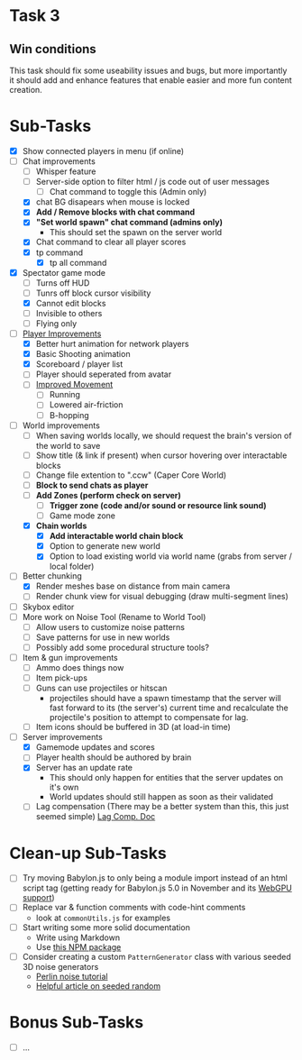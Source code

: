 # Task 3

## Win conditions
This task should fix some useability issues and bugs, but more importantly it should add and enhance features that enable easier and more fun content creation.

# Sub-Tasks
- [X] Show connected players in menu (if online)
- [ ] Chat improvements
    - [ ] Whisper feature
    - [ ] Server-side option to filter html / js code out of user messages
        - [ ] Chat command to toggle this (Admin only)
    - [X] chat BG disapears when mouse is locked
    - [X] **Add / Remove blocks with chat command**
    - [X] **"Set world spawn" chat command (admins only)**
        - This should set the spawn on the server world
    - [X] Chat command to clear all player scores
    - [X] tp command
        - [X] tp all command
- [X] Spectator game mode
    - [ ] Turns off HUD
    - [ ] Tunrs off block cursor visibility
    - [X] Cannot edit blocks
    - [ ] Invisible to others
    - [ ] Flying only
- [ ] [Player Improvements](./PlayerOverhaul.md)
    - [X] Better hurt animation for network players
    - [X] Basic Shooting animation
    - [X] Scoreboard / player list
    - [ ] Player should seperated from avatar
    - [ ] [Improved Movement](./MovementOverhaul.md)
        - [ ] Running
        - [ ] Lowered air-friction
        - [ ] B-hopping
- [ ] World improvements
    - [ ] When saving worlds locally, we should request the brain's version of the world to save
    - [ ] Show title (& link if present) when cursor hovering over interactable blocks
    - [ ] Change file extention to ".ccw" (Caper Core World)
    - [ ] **Block to send chats as player**
    - [ ] **Add Zones (perform check on server)**
        - [ ] **Trigger zone (code and/or sound or resource link sound)**
        - [ ] Game mode zone    
    - [X] **Chain worlds**
        - [X] **Add interactable world chain block**
        - [X] Option to generate new world
        - [X] Option to load existing world via world name (grabs from server / local folder)
- [ ] Better chunking
    - [X] Render meshes base on distance from main camera
    - [ ] Render chunk view for visual debugging (draw multi-segment lines)
- [ ] Skybox editor
- [ ] More work on Noise Tool (Rename to World Tool)
    - [ ] Allow users to customize noise patterns
    - [ ] Save patterns for use in new worlds
    - [ ] Possibly add some procedural structure tools?
- [ ] Item & gun improvements
    - [ ] Ammo does things now
    - [ ] Item pick-ups
    - [ ] Guns can use projectiles or hitscan
        - projectiles should have a spawn timestamp that the server will fast forward to its (the server's) current time and recalculate the projectile's position to attempt to compensate for lag.
    - [ ] Item icons should be buffered in 3D (at load-in time)
- [ ] Server improvements
    - [X] Gamemode updates and scores
    - [ ] Player health should be authored by brain
    - [X] Server has an update rate
        - This should only happen for entities that the server updates on it's own
        - World updates should still happen as soon as their validated
    - [ ] Lag compensation (There may be a better system than this, this just seemed simple)
        [Lag Comp. Doc](../LagCompensation.md)

# Clean-up Sub-Tasks
- [ ] Try moving Babylon.js to only being a module import instead of an html script tag (getting ready for Babylon.js 5.0 in November and its [WebGPU support](https://doc.babylonjs.com/advanced_topics/webGPU))
- [ ] Replace var & function comments with code-hint comments
    - look at `commonUtils.js` for examples
- [ ] Start writing some more solid documentation
    - Write using Markdown
    - Use [this NPM package](https://www.npmjs.com/package/markdown-to-html-converter)
- [ ] Consider creating a custom `PatternGenerator` class with various seeded 3D noise generators
    - [Perlin noise tutorial](https://joeiddon.github.io/projects/javascript/perlin.html)
    - [Helpful article on seeded random](https://davidbau.com/archives/2010/01/30/random_seeds_coded_hints_and_quintillions.html)

# Bonus Sub-Tasks
- [ ] ...